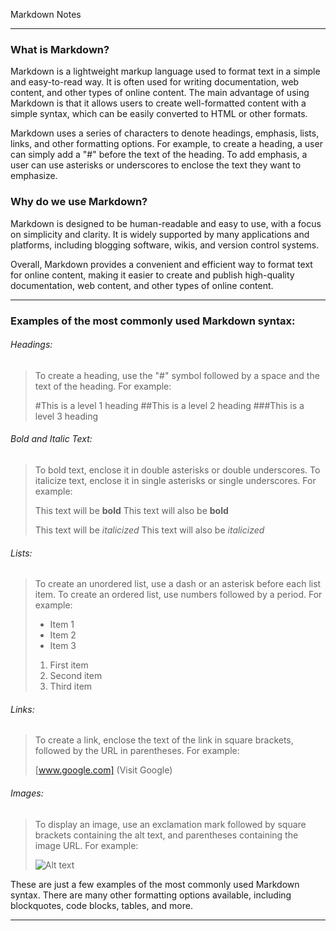 Markdown Notes
***

### What is Markdown?

Markdown is a lightweight markup language used to format text in a simple and easy-to-read way. It is often used for writing documentation, web content, and other types of online content. The main advantage of using Markdown is that it allows users to create well-formatted content with a simple syntax, which can be easily converted to HTML or other formats.

Markdown uses a series of characters to denote headings, emphasis, lists, links, and other formatting options. For example, to create a heading, a user can simply add a "#" before the text of the heading. To add emphasis, a user can use asterisks or underscores to enclose the text they want to emphasize.

### Why do we use Markdown? 

Markdown is designed to be human-readable and easy to use, with a focus on simplicity and clarity. It is widely supported by many applications and platforms, including blogging software, wikis, and version control systems.

Overall, Markdown provides a convenient and efficient way to format text for online content, making it easier to create and publish high-quality documentation, web content, and other types of online content.

***

### Examples of the most commonly used Markdown syntax:

###### Headings:
>To create a heading, use the "#" symbol followed by a space and the text of the heading. For example:
>
>#This is a level 1 heading
>##This is a level 2 heading
>###This is a level 3 heading

###### Bold and Italic Text:
>To bold text, enclose it in double asterisks or double underscores. To italicize text, enclose it in single asterisks or single underscores. For example:
>
>This text will be **bold**
>This text will also be __bold__
>
>This text will be *italicized*
>This text will also be _italicized_

###### Lists:
> To create an unordered list, use a dash or an asterisk before each list item. To create an ordered list, use numbers followed by a period. For example:
>
>- Item 1
>- Item 2
>- Item 3
>
>1. First item
>2. Second item
>3. Third item

###### Links:
>To create a link, enclose the text of the link in square brackets, followed by the URL in parentheses. For example:
>
>[www.google.com] (Visit Google)

###### Images:
>To display an image, use an exclamation mark followed by square brackets containing the alt text, and parentheses containing the image URL. For example:
>
>![Alt text]()

These are just a few examples of the most commonly used Markdown syntax. There are many other formatting options available, including blockquotes, code blocks, tables, and more.

***
